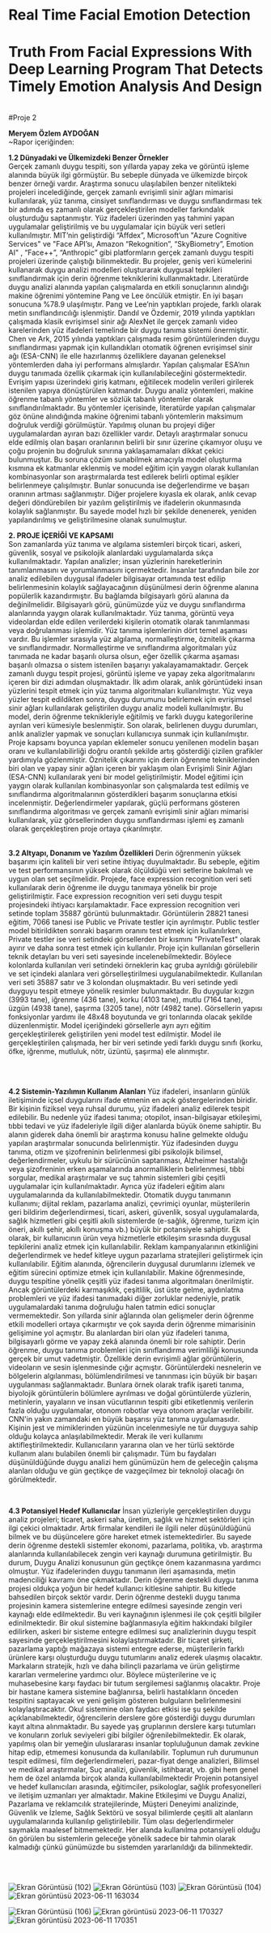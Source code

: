 # Real Time Facial Emotion Detection 
# Truth From Facial Expressions With Deep Learning Program That Detects Timely Emotion Analysis And Design
<br>
#Proje 2     

**Meryem Özlem AYDOĞAN**
<br>
~Rapor içeriğinden:

**1.2 Dünyadaki ve Ülkemizdeki Benzer Örnekler**
<br>
Gerçek zamanlı duygu tespiti, son yıllarda yapay zeka ve görüntü işleme alanında büyük ilgi 
görmüştür. Bu sebeple dünyada ve ülkemizde birçok benzer örneği vardır. Araştırma sonucu 
ulaşılabilen benzer nitelikteki projeleri incelediğinde, gerçek zamanlı evrişimli sinir ağları 
mimarisi kullanılarak, yüz tanıma, cinsiyet sınıflandırması ve duygu sınıflandırması tek bir 
adımda eş zamanlı olarak gerçekleştirilen modeller farkındalık oluşturduğu saptanmıştır. Yüz 
ifadeleri üzerinden yaş tahmini yapan uygulamalar geliştirilmiş ve bu uygulamalar için büyük 
veri setleri kullanılmıştır.
MIT’nin geliştirdiği “Affdex”, Microsoft’un "Azure Cognitive Services" ve "Face API’sı, 
Amazon “Rekognition”, “SkyBiometry”, Emotion AI" , “Face++”, “Anthropic” gibi 
platformların gerçek zamanlı duygu tespiti projeleri üzerinde çalıştığı bilinmektedir. Bu 
projeler, geniş veri kümelerini kullanarak duygu analizi modelleri oluşturarak duygusal 
tepkileri sınıflandırmak için derin öğrenme tekniklerini kullanmaktadır.
Literatürde duygu analizi alanında yapılan çalışmalarda en etkili sonuçlarının alındığı makine 
öğrenimi yöntemine Pang ve Lee öncülük etmiştir. En iyi başarı sonucuna %78.9 ulaşılmıştır. 
Pang ve Lee’nin yaptıkları projede, farklı olarak metin sınıflandırıcılığı işlenmiştir. Dandıl ve 
Özdemir, 2019 yılında yaptıkları çalışmada klasik evrişimsel sinir ağı AlexNet ile gerçek 
zamanlı video karelerinden yüz ifadeleri temelinde bir duygu tanıma sistemi önermiştir. 
Chen ve Ark, 2015 yılında yaptıkları çalışmada resim görüntülerinden duygu sınıflandırması
yapmak için kullandıkları otomatik öğrenen evrişimsel sinir ağı (ESA-CNN) ile elle 
hazırlanmış özelliklere dayanan geleneksel yöntemlerden daha iyi performans almışlardır.
Yapılan çalışmalar ESA’nın duygu tanımada özellik çıkarmak için kullanılabileceğini 
göstermektedir. Evrişim yapısı üzerindeki giriş katmanı, eğitilecek modelin verileri girilerek 
istenilen yapıya dönüştürülen katmandır. 
Duygu analiz yöntemleri, makine öğrenme tabanlı yöntemler ve sözlük tabanlı yöntemler olarak 
sınıflandırılmaktadır. Bu yöntemler içerisinde, literatürde yapılan çalışmalar göz önüne 
alındığında makine öğrenimi tabanlı yöntemlerin maksimum doğruluk verdiği görülmüştür. 
Yapılmış olunan bu projeyi diğer uygulamalardan ayıran bazı özellikler vardır. Detaylı 
araştırmalar sonucu elde edilmiş olan başarı oranlarının belirli bir sınır üzerine çıkamıyor oluşu
ve çoğu projenin bu doğruluk sınırına yaklaşamamaları dikkat çekici bulunmuştur. Bu soruna 
çözüm sunabilmek amacıyla model oluşturma kısmına ek katmanlar eklenmiş ve model eğitim 
için yaygın olarak kullanılan kombinasyonlar son araştırmalarda test edilerek belirli optimal 
eşikler belirlenmeye çalışılmıştır. Bunlar sonucunda ise değerlendirme ve başarı oranının
artması sağlanmıştır. Diğer projelere kıyasla ek olarak, anlık cevap değeri döndürebilen bir 
yazılım geliştirilmiş ve ifadelerin okunmasında kolaylık sağlanmıştır. Bu sayede model hızlı bir 
şekilde denenerek, yeniden yapılandırılmış ve geliştirilmesine olanak sunulmuştur.
<br>

**2. PROJE İÇERİĞİ VE KAPSAMI** 
<br>
Son zamanlarda yüz tanıma ve algılama sistemleri birçok ticari, askeri, güvenlik, sosyal ve 
psikolojik alanlardaki uygulamalarda sıkça kullanılmaktadır. Yapılan analizler; insan 
yüzlerinin hareketlerinin tanımlanmasını ve yorumlanmasını içermektedir. İnsanlar tarafından 
bile zor analiz edilebilen duygusal ifadeler bilgisayar ortamında test edilip belirlenmesinin 
kolaylık sağlayacağının düşünülmesi derin öğrenme alanına popülerlik kazandırmıştır. Bu 
bağlamda bilgisayarlı görü alanına da değinilmelidir. Bilgisayarlı görü, günümüzde yüz ve 
duygu sınıflandırma alanlarında yaygın olarak kullanılmaktadır. Yüz tanıma, görüntü veya 
videolardan elde edilen verilerdeki kişilerin otomatik olarak tanımlanması veya doğrulanması
işlemidir. Yüz tanıma işlemlerinin dört temel aşaması vardır. Bu işlemler sırasıyla yüz
algılama, normalleştirme, öznitelik çıkarma ve sınıflandırmadır. Normalleştirme ve 
sınıflandırma algoritmaları yüz tanımada ne kadar başarılı olursa olsun, eğer özellik çıkarma 
aşaması başarılı olmazsa o sistem istenilen başarıyı yakalayamamaktadır.
Gerçek zamanlı duygu tespit projesi, görüntü işleme ve yapay zeka algoritmalarını içeren bir 
dizi adımdan oluşmaktadır. İlk adım olarak, anlık görüntüdeki insan yüzlerini tespit etmek 
için yüz tanıma algoritmaları kullanılmıştır. Yüz veya yüzler tespit edildikten sonra, duygu 
durumunu belirlemek için evrişimsel sinir ağları kullanılarak geliştirilen duygu analiz modeli 
kullanılmıştır. Bu model, derin öğrenme teknikleriyle eğitilmiş ve farklı duygu kategorilerine 
ayrılan veri kümesiyle beslenmiştir. Son olarak, belirlenen duygu durumları, anlık analizler 
yapmak ve sonuçları kullanıcıya sunmak için kullanılmıştır.
Proje kapsamı boyunca yapılan eklemeler sonucu yenilenen modelin başarı oranı ve 
kullanılabilirliği doğru orantılı şekilde artış gösterdiği çizilen grafikler yardımıyla 
gözlenmiştir. Öznitelik çıkarımı için derin öğrenme tekniklerinden biri olan ve yapay sinir 
ağları içeren bir yaklaşım olan Evrişimli Sinir Ağları (ESA-CNN) kullanılarak yeni bir model 
geliştirilmiştir. 
Model eğitimi için yaygın olarak kullanılan kombinasyonlar son çalışmalarda test edilmiş ve 
sınıflandırma algoritmalarının gösterdikleri başarım sonuçlarına etkisi incelenmiştir. 
Değerlendirmeler yapılarak, güçlü performans gösteren sınıflandırma algoritması ve gerçek 
zamanlı evrişimli sinir ağları mimarisi kullanılarak, yüz görsellerinden duygu sınıflandırması 
işlemi eş zamanlı olarak gerçekleştiren proje ortaya çıkarılmıştır.
<br>
<br>

**3.2 Altyapı, Donanım ve Yazılım Özellikleri**
Derin öğrenmenin yüksek başarımı için kaliteli bir veri setine ihtiyaç duyulmaktadır. Bu 
sebeple, eğitim ve test performansının yüksek olarak ölçüldüğü veri setlerine bakılmalı ve 
uygun olan set seçilmelidir. Projede, face expression recognition veri seti kullanılarak derin 
öğrenme ile duygu tanımaya yönelik bir proje geliştirilmiştir. Face expression recognition veri 
seti duygu tespit projesindeki ihtiyacı karşılamaktadır. Face expression recognition veri 
setinde toplam 35887 görüntü bulunmaktadır. Görüntülerin 28821 tanesi eğitim, 7066 tanesi 
ise Public ve Private testler için ayrılmıştır. Public testler model bitirildikten sonraki başarım 
oranını test etmek için kullanılırken, Private testler ise veri setindeki görsellerden bir kısmını 
"PrivateTest" olarak ayırır ve daha sonra test etmek için kullanılır. Proje için kullanılan 
görsellerin teknik detayları bu veri seti sayesinde incelenebilmektedir. Böylece kolonlarda 
kullanılan veri setindeki örneklerin kaç gruba ayrıldığı görülebilir ve set içindeki alanlara veri 
görselleştirilmesi uygulanabilmektedir. Kullanılan veri seti 35887 satır ve 3 kolondan 
oluşmaktadır. Bu veri setinde yedi duyguyu tespit etmeye yönelik resimler bulunmaktadır. Bu 
duygular kızgın (3993 tane), iğrenme (436 tane), korku (4103 tane), mutlu (7164 tane), üzgün 
(4938 tane), şaşırma (3205 tane), nötr (4982 tane). Görsellerin yapısı fonksiyonlar yardımı ile 
48x48 boyutunda ve gri tonlarında olacak şekilde düzenlenmiştir. Model içeriğindeki 
görsellerle ayrı ayrı eğitim gerçekleştirilerek geliştirilen yeni model test edilmiştir. Model ile 
gerçekleştirilen çalışmada, her bir veri setinde yedi farklı duygu sınıfı (korku, öfke, iğrenme, 
mutluluk, nötr, üzüntü, şaşırma) ele alınmıştır.

<br>
<br>

**4.2 Sistemin-Yazılımın Kullanım Alanları**
Yüz ifadeleri, insanların günlük iletişiminde içsel duygularını ifade etmenin en açık 
göstergelerinden biridir. Bir kişinin fiziksel veya ruhsal durumu, yüz ifadeleri analiz edilerek 
tespit edilebilir. Bu nedenle yüz ifadesi tanıma; otopilot, insan-bilgisayar etkileşimi, tıbbi tedavi 
ve yüz ifadeleriyle ilgili diğer alanlarda büyük öneme sahiptir. Bu alanın giderek daha önemli 
bir araştırma konusu haline gelmekte olduğu yapılan araştırmalar sonucunda belirlenmiştir. Yüz
ifadesinden duygu tanıma, otizm ve şizofreninin belirlenmesi gibi psikolojik bilimsel, 
değerlendirmeler, uykulu bir sürücünün saptanması, Alzheimer hastalığı veya şizofreninin 
erken aşamalarında anormalliklerin belirlenmesi, tıbbi sorgular, medikal araştırmalar ve suç 
tahmin sistemleri gibi çeşitli uygulamalar için kullanılmaktadır. Ayrıca yüz ifadeleri eğitim 
alanı uygulamalarında da kullanılabilmektedir. Otomatik duygu tanımanın kullanımı; dijital 
reklam, pazarlama analizi, çevrimiçi oyunlar, müşterilerin geri bildirim değerlendirmesi, ticari, 
askeri, güvenlik, sosyal uygulamalarda, sağlık hizmetleri gibi çeşitli akıllı sistemlerde (e-sağlık, 
öğrenme, turizm için öneri, akıllı şehir, akıllı konuşma vb.) büyük bir potansiyele sahiptir. Ek 
olarak, bir kullanıcının ürün veya hizmetlerle etkileşim sırasında duygusal tepkilerini analiz 
etmek için kullanılabilir. Reklam kampanyalarının etkinliğini değerlendirmek ve hedef kitleye 
uygun pazarlama stratejileri geliştirmek için kullanılabilir. Eğitim alanında, öğrencilerin 
duygusal durumlarını izlemek ve eğitim sürecini optimize etmek için kullanılabilir.
Makine öğrenmesinde, duygu tespitine yönelik çeşitli yüz ifadesi tanıma algoritmaları 
önerilmiştir. Ancak görüntülerdeki karmaşıklık, çeşitlilik, üst üste gelme, aydınlatma 
problemleri ve yüz ifadesi tanımadaki diğer zorluklar nedeniyle, pratik uygulamalardaki tanıma 
doğruluğu halen tatmin edici sonuçlar vermemektedir. Son yıllarda sinir ağlarında olan 
gelişmeler derin öğrenme etkili modelleri ortaya çıkarmıştır ve çok sayıda derin öğrenme 
mimarisinin gelişimine yol açmıştır. Bu alanlardan biri olan yüz ifadeleri tanıma, bilgisayarlı 
görme ve yapay zekâ alanında önemli bir role sahiptir. Derin öğrenme, duygu tanıma 
problemleri için sınıflandırma verimliliği konusunda gerçek bir umut vadetmiştir. Özellikle 
derin evrişimli ağlar görüntülerin, videoların ve sesin işlenmesinde çığır açmıştır.
Görüntülerdeki nesnelerin ve bölgelerin algılanması, bölümlendirilmesi ve tanınması için 
büyük bir başarı uygulanması sağlanmaktadır.
Bunlara örnek olarak trafik işareti tanıma, biyolojik görüntülerin bölümlere ayrılması ve doğal 
görüntülerde yüzlerin, metinlerin, yayaların ve insan vücutlarının tespiti gibi etiketlenmiş 
verilerin fazla olduğu uygulamalar, otonom robotlar veya otonom araçlar verilebilir. CNN'in 
yakın zamandaki en büyük başarısı yüz tanıma uygulamasıdır. Kişinin jest ve mimiklerinden
yüzünün incelenmesiyle ne tür duyguya sahip olduğu kolayca anlaşılabilmektedir. Merak ile 
veri kullanımı aktifleştirilmektedir. Kullanıcıların yararına olan ve her türlü sektörde kullanım 
alanı bulabilen önemli bir çalışmadır. Tüm bu faydaları düşünüldüğünde duygu analizi hem 
günümüzün hem de geleceğin çalışma alanları olduğu ve gün geçtikçe de vazgeçilmez bir 
teknoloji olacağı ön görülmektedir.

<br>

**4.3 Potansiyel Hedef Kullanıcılar**
İnsan yüzleriyle gerçekleştirilen duygu analiz projeleri; ticaret, askeri saha, üretim, sağlık ve 
hizmet sektörleri için ilgi çekici olmaktadır. Artık firmalar kendileri ile ilgili neler 
düşünüldüğünü bilmek ve bu düşüncelere göre hareket etmek istemektedirler. Bu sayede derin 
öğrenme destekli sistemler ekonomi, pazarlama, politika, vb. araştırma alanlarında 
kullanılabilecek zengin veri kaynağı durumuna getirilmiştir. Bu durum, Duygu Analizi 
konusunun gün geçtikçe önem kazanmasına yardımcı olmuştur. Yüz ifadelerinden duygu 
tanımanın ileri aşamasında, metin madenciliği kavramı öne çıkmaktadır.
Derin öğrenme destekli duygu tanıma projesi oldukça yoğun bir hedef kullanıcı kitlesine 
sahiptir. Bu kitlede bahsedilen birçok sektör vardır. Derin öğrenme destekli duygu tanıma 
projesinin kamera sistemlerine entegre edilmesi sayesinde zengin veri kaynağı elde 
edilmektedir. Bu veri kaynağının işlenmesi ile çok çeşitli bilgiler edinilmektedir. Bir okul 
sistemine bağlanmasıyla eğitim hakkındaki bilgiler edilirken, askeri bir sisteme entegre 
edilmesi suç analizlerinin duygu tespit sayesinde gerçekleştirilmesini kolaylaştırmaktadır. Bir 
ticaret şirketi, pazarlama yaptığı mağazaya sistemi entegre ederse, müşterilerin farklı ürünlere 
karşı oluşturduğu duygu tutumlarını analiz ederek ulaşmış olacaktır. Markaların stratejik, hızlı 
ve daha bilinçli pazarlama ve ürün geliştirme kararları vermelerine yardımcı olur. Böylece 
müşterilerine ve iç muhasebesine karşı faydacı bir tutum sergilemesi sağlanmış olacaktır. Proje 
bir hastane kamera sistemine bağlanırsa, belirli hastalıkların önceden tespitini saptayacak ve 
yeni gelişim gösteren bulguların belirlenmesini kolaylaştıracaktır. Okul sistemine olan faydacı 
etkisi ise şu şekilde açıklanabilmektedir, öğrencilerin derslere göre gösterdiği duygu durumları 
kayıt altına alınmaktadır. Bu sayede yaş gruplarının derslere karşı tutumları ve konuların zorluk 
seviyeleri gibi bilgiler öğrenilebilmektedir. Ek olarak, yapılmış olan bir yemeğin uluslararası 
insanlar topluluğunun damak zevkine hitap edip, etmemesi konusunda da kullanılabilir. 
Toplumun ruh durumunun tespit edilmesi, film değerlendirmeleri, pazar-fiyat denge analizleri, 
Bilimsel ve medikal araştırmalar, Suç analizi, güvenlik, istihbarat, vb. gibi hem genel hem de 
özel anlamda birçok alanda kullanılabilmektedir Projenin potansiyel ve hedef kullanıcıları 
arasında, eğitimciler, psikologlar, sağlık profesyonelleri ve iletişim uzmanları yer almaktadır. 
Makine Etkileşimi ve Duygu Analizi, Pazarlama ve reklamcılık stratejilerinde, Müşteri 
Deneyimi analizinde, Güvenlik ve İzleme, Sağlık Sektörü ve sosyal bilimlerde çeşitli alt 
alanların uygulamalarında kullanılıp geliştirilebilir. Tüm olası değerlendirmeler saymakla 
maalesef bitmemektedir. Her alanda kullanılma potansiyeli olduğu ön görülen bu sistemlerin 
geleceğe yönelik sadece bir tahmin olarak kalmadığı çünkü günümüzde bu sistemden 
yararlanıldığı da bilinmektedir.

<br>
<br>

![Ekran Görüntüsü (102)](https://github.com/meryemozlem/real_time_facial_emotion_detection/assets/82104183/f560dbaa-2adb-4e6d-8541-1549dc06d64b)
![Ekran Görüntüsü (103)](https://github.com/meryemozlem/real_time_facial_emotion_detection/assets/82104183/b22230dd-e68c-4ba4-b43c-efc1a7a48660)
![Ekran Görüntüsü (104)](https://github.com/meryemozlem/real_time_facial_emotion_detection/assets/82104183/d885fb4f-0ef9-4439-9b6f-a485408b4ab2)
![Ekran görüntüsü 2023-06-11 163034](https://github.com/meryemozlem/real_time_facial_emotion_detection/assets/82104183/4787e6f7-1c60-4fea-ace5-f6d5e4d04ebb)

![Ekran Görüntüsü (106)](https://github.com/meryemozlem/real_time_facial_emotion_detection/assets/82104183/0e1a1911-2a6c-4e11-8672-b925a7f60399)
![Ekran görüntüsü 2023-06-11 170327](https://github.com/meryemozlem/real_time_facial_emotion_detection/assets/82104183/bcb8dac7-2ddc-4f8c-b789-d985dc287257)
![Ekran görüntüsü 2023-06-11 170351](https://github.com/meryemozlem/real_time_facial_emotion_detection/assets/82104183/8492315d-48a1-479f-977e-477ad0860de6)



